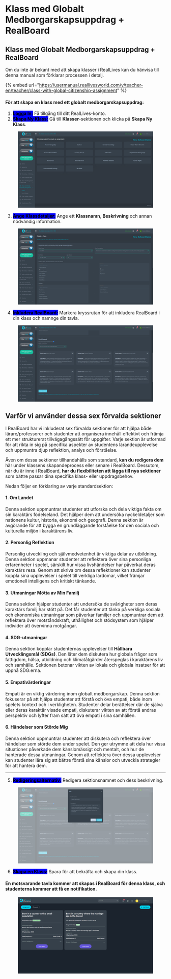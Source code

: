 # Klass med Globalt Medborgarskapsuppdrag + RealBoard

## Klass med Globalt Medborgarskapsuppdrag + RealBoard

Om du inte är bekant med att skapa klasser i RealLives kan du hänvisa till denna manual som förklarar processen i detalj.

{% embed url="https://usermanual.reallivesworld.com/v/teacher-en/teacher/class-with-global-citizenship-assignment" %}

#### För att skapa en klass med ett globalt medborgarskapsuppdrag:

1. <mark style="background-color:blue;">**Logga In:**</mark> Få tillgång till ditt RealLives-konto.
2. <mark style="background-color:blue;">**Skapa Ny Klass:**</mark> Gå till **Klasser**-sektionen och klicka på **Skapa Ny Klass**.

<figure><img src="../.gitbook/assets/Screenshot 2024-09-03 174325.png" alt=""><figcaption></figcaption></figure>

3. <mark style="background-color:blue;">**Ange Klassdetaljer:**</mark> Ange ett **Klassnamn**, **Beskrivning** och annan nödvändig information.

<figure><img src="../.gitbook/assets/Screenshot 2024-09-03 173729.png" alt=""><figcaption></figcaption></figure>

4. <mark style="background-color:blue;">**Inkludera RealBoard:**</mark> Markera kryssrutan för att inkludera RealBoard i din klass och namnge din tavla.

<figure><img src="../.gitbook/assets/Screenshot 2024-09-03 174033 (1).png" alt=""><figcaption></figcaption></figure>

## Varför vi använder dessa sex förvalda sektioner

I RealBoard har vi inkluderat sex förvalda sektioner för att hjälpa både lärare/professorer och studenter att organisera innehåll effektivt och främja ett mer strukturerat tillvägagångssätt för uppgifter. Varje sektion är utformad för att rikta in sig på specifika aspekter av studentens lärandeupplevelse och uppmuntra djup reflektion, analys och förståelse.

Även om dessa sektioner tillhandahålls som standard, **kan du redigera dem** här under klassens skapandeprocess eller senare i RealBoard. Dessutom, när du är inne i RealBoard, **har du flexibiliteten att lägga till nya sektioner** som bättre passar dina specifika klass- eller uppdragsbehov.

Nedan följer en förklaring av varje standardsektion:

#### 1. **Om Landet**

Denna sektion uppmuntrar studenter att utforska och dela viktiga fakta om sin karaktärs födelseland. Det hjälper dem att undersöka nyckeldetaljer som nationens kultur, historia, ekonomi och geografi. Denna sektion är avgörande för att bygga en grundläggande förståelse för den sociala och kulturella miljön i karaktärens liv.

#### 2. **Personlig Reflektion**

Personlig utveckling och självmedvetenhet är viktiga delar av utbildning. Denna sektion uppmanar studenter att reflektera över sina personliga erfarenheter i spelet, särskilt hur vissa livshändelser har påverkat deras karaktärs resa. Genom att skriva om dessa reflektioner kan studenter koppla sina upplevelser i spelet till verkliga lärdomar, vilket främjar emotionell intelligens och kritiskt tänkande.

#### 3. **Utmaningar Mötta av Min Familj**

Denna sektion hjälper studenter att undersöka de svårigheter som deras karaktärs familj har stött på. Det får studenter att tänka på verkliga sociala och ekonomiska utmaningar som påverkar familjer och uppmuntrar dem att reflektera över motståndskraft, uthållighet och stödsystem som hjälper individer att övervinna motgångar.

#### 4. **SDG-utmaningar**

Denna sektion kopplar studenternas upplevelser till **Hållbara Utvecklingsmål (SDGs)**. Den låter dem diskutera hur globala frågor som fattigdom, hälsa, utbildning och klimatåtgärder återspeglas i karaktärens liv och samhälle. Sektionen betonar vikten av lokala och globala insatser för att uppnå SDG:erna.

#### 5. **Empativärderingar**

Empati är en viktig värdering inom globalt medborgarskap. Denna sektion fokuserar på att hjälpa studenter att förstå och öva empati, både inom spelets kontext och i verkligheten. Studenter delar berättelser där de själva eller deras karaktär visade empati, diskuterar vikten av att förstå andras perspektiv och lyfter fram sätt att öva empati i sina samhällen.

#### 6. **Händelser som Störde Mig**

Denna sektion uppmuntrar studenter att diskutera och reflektera över händelser som störde dem under spelet. Den ger utrymme att dela hur vissa situationer påverkade dem känslomässigt och mentalt, och hur de hanterade dessa utmaningar. Genom att reflektera över dessa upplevelser kan studenter lära sig att bättre förstå sina känslor och utveckla strategier för att hantera dem.

***

5. <mark style="background-color:blue;">**Redigeringsalternativ:**</mark> Redigera sektionsnamnet och dess beskrivning.

<figure><img src="../.gitbook/assets/Screenshot 2024-09-03 174044.png" alt=""><figcaption></figcaption></figure>

6. <mark style="background-color:blue;">**Skapa en Klass:**</mark> Spara för att bekräfta och skapa din klass.

#### En motsvarande tavla kommer att skapas i RealBoard för denna klass, och studenterna kommer att få en notifikation.

<figure><img src="../.gitbook/assets/Screenshot 2024-09-05 175713 (1).png" alt=""><figcaption></figcaption></figure>
